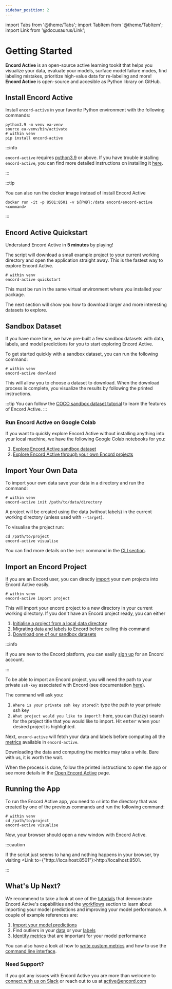 ```yaml
---
sidebar_position: 2
---
```


import Tabs from '@theme/Tabs';
import TabItem from '@theme/TabItem';
import Link from '@docusaurus/Link';

# Getting Started

**Encord Active** is an open-source active learning tookit that helps you visualize your data, evaluate your models, surface model failure modes, find labeling mistakes, prioritize high-value data for re-labeling and more!
**Encord Active** is open-source and accesible as Python library on GitHub. 

## Install Encord Active

Install `encord-active` in your favorite Python environment with the following commands:

```shell
python3.9 -m venv ea-venv
source ea-venv/bin/activate
# within venv
pip install encord-active
```

:::info

`encord-active` requires [python3.9](https://www.python.org/downloads/release/python-3915/) or above.
If you have trouble installing `encord-active`, you can find more detailed instructions on installing it [here](./installation).

:::

:::tip

You can also run the docker image instead of install Encord Active

```shell
docker run -it -p 8501:8501 -v ${PWD}:/data encord/encord-active <command>
```

:::

## Encord Active Quickstart

Understand Encord Active in **5 minutes** by playing!

The script will download a small example project to your current working directory and open the application straight away.
This is the fastest way to explore Encord Active.

```shell
# within venv
encord-active quickstart
```

This must be run in the same virtual environment where you installed your package.

The next section will show you how to download larger and more interesting datasets to explore.

## Sandbox Dataset

If you have more time, we have pre-built a few sandbox datasets with data, labels, and model predictions for you to start exploring Encord Active.

To get started quickly with a sandbox dataset, you can run the following command:

```shell
# within venv
encord-active download
```

This will allow you to choose a dataset to download. When the download process is complete, you visualize the results by following the printed instructions.

:::tip
You can follow the [COCO sandbox dataset tutorial](tutorials/touring-the-coco-dataset.mdx) to learn the features of Encord Active.
:::

### Run Encord Active on Google Colab

If you want to quickly explore Encord Active without installing anything into your local machine, we
have the following Google Colab notebooks for you:

1. [Explore Encord Active sandbox dataset](https://colab.research.google.com/drive/11iZE1CCFIGlkWdTmhf5XACDojtGeIRGS?usp=sharing)
2. [Explore Encord Active through your own Encord projects](https://colab.research.google.com/drive/1zv4i0SH5tyb1KPVsCZfXDwxV72Ip77zS?usp=share_link)

## Import Your Own Data

To import your own data save your data in a directory and run the command:

```shell
# within venv
encord-active init /path/to/data/directory
```

A project will be created using the data (without labels) in the current working directory (unless used with `--target`).

To visualise the project run:

```shell
cd /path/to/project
encord-active visualise
```

You can find more details on the `init` command in the [CLI section](./cli/initialising-project-from-image-directories).

## Import an Encord Project

If you are an Encord user, you can directly [import](./cli/import-encord-project) your own projects into Encord Active easily.

```shell
# within venv
encord-active import project
```

This will import your encord project to a new directory in your current working directory.
If you don't have an Encord project ready, you can either

1. [Initialise a project from a local data directory](./cli/initialising-project-from-image-directories)
2. [Migrating data and labels to Encord](./sdk/migrating-data) before calling this command
3. [Download one of our sandbox datasets](./cli/download-sandbox-data)

:::info

If you are new to the Encord platform, you can easily [sign up](https://app.encord.com/register) for an Encord account.

:::

To be able to import an Encord project, you will need the path to your private `ssh-key` associated with Encord (see documentation [here](https://docs.encord.com/admins/settings/public-keys/#set-up-public-key-authentication)).

The command will ask you:

1. `Where is your private ssh key stored?`: type the path to your private ssh key
2. `What project would you like to import?`: here, you can (fuzzy) search for the project title that you would like to import. Hit <kbd>enter</kbd> when your desired project is highlighted.

Next, `encord-active` will fetch your data and labels before computing all the [metrics](/category/quality-metrics) available in `encord-active`.

Downloading the data and computing the metrics may take a while.
Bare with us, it is worth the wait.

When the process is done, follow the printed instructions to open the app or see more details in the [Open Encord Active](./cli/open-encord-active) page.

## Running the App

To run the Encord Active app, you need to `cd` into the directory that was created by one of the previous commands and run the following command:

```shell
# within venv
cd /path/to/project
encord-active visualise
```

Now, your browser should open a new window with Encord Active.

:::caution

If the script just seems to hang and nothing happens in your browser, try visiting <Link to={"http://localhost:8501"}>http://localhost:8501</Link>.

:::

## What's Up Next?

We recommend to take a look at one of the [tutorials](/category/end-to-end-tutorials) that demonstrate Encord Active's capabilities and the [workflows](/category/workflows) section to learn about importing your model predictions and improving your model performance.
A couple of example references are:

1. [Import your model predictions](./import/import-predictions)
2. Find outliers in your [data](./workflows/identify-outliers-edge-cases) or your [labels](./workflows/identify-outliers-edge-cases)
3. [Identify metrics](./workflows/evaluate-detection-model) that are important for your model performance

You can also have a look at how to [write custom metrics](./metrics/write-your-own) and how to use the [command line interface](/cli).

### Need Support?

If you got any issues with Encord Active you are more than welcome to [connect with us on Slack](https://join.slack.com/t/encordactive/shared_invite/zt-1hc2vqur9-Fzj1EEAHoqu91sZ0CX0A7Q) or reach out to us at active@encord.com
